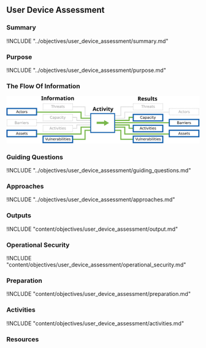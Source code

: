 ## User Device Assessment

### Summary
!INCLUDE "../objectives/user_device_assessment/summary.md"

### Purpose
!INCLUDE "../objectives/user_device_assessment/purpose.md"

### The Flow Of Information
![User Device Assessment Information Flow](content/images/info_flows/user_device_assessment.svg)

### Guiding Questions
!INCLUDE "../objectives/user_device_assessment/guiding_questions.md"

### Approaches
!INCLUDE "../objectives/user_device_assessment/approaches.md"

### Outputs
!INCLUDE "content/objectives/user_device_assessment/output.md"

### Operational Security
!INCLUDE "content/objectives/user_device_assessment/operational_security.md"

### Preparation
!INCLUDE "content/objectives/user_device_assessment/preparation.md"

### Activities
!INCLUDE "content/objectives/user_device_assessment/activities.md"

### Resources
<div class="greybox">
<!-- (direct includes to content/references/) -->
</div>
